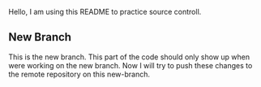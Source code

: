 Hello, I am using this README to practice source controll. 

<!-- ## Main Branch ##
This is the main branch -->

## New Branch ## 
This is the new branch. This part of the code should only show up when were working on the new branch. 
Now I will try to push these changes to the remote repository on this new-branch. 